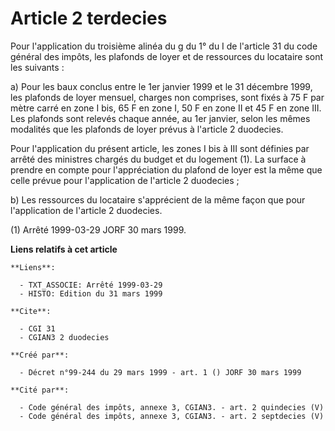 # Article 2 terdecies

Pour l'application du troisième alinéa du  g du 1° du I de l'article 31 du code général des impôts, les plafonds de loyer et
de ressources du locataire sont les suivants :

a) Pour les baux conclus entre le 1er janvier 1999 et le 31 décembre 1999, les plafonds de loyer mensuel, charges non
comprises, sont fixés à 75 F par mètre carré en zone I bis, 65 F en zone I, 50 F en zone II et 45 F en zone III. Les plafonds
sont relevés chaque année, au 1er janvier, selon les mêmes modalités que les plafonds de loyer prévus à l'article 2
duodecies.

Pour l'application du présent article, les zones I bis à III sont définies par arrêté des ministres chargés du budget et du
logement (1). La surface à prendre en compte pour l'appréciation du plafond de loyer est la même que celle prévue pour
l'application de l'article 2 duodecies ;

b) Les ressources du locataire s'apprécient de la même façon que pour l'application de l'article 2 duodecies.

(1) Arrêté 1999-03-29 JORF 30 mars 1999.

**Liens relatifs à cet article**

	**Liens**:

	  - TXT_ASSOCIE: Arrêté 1999-03-29
	  - HISTO: Edition du 31 mars 1999

	**Cite**:

	  - CGI 31
	  - CGIAN3 2 duodecies

	**Créé par**:

	  - Décret n°99-244 du 29 mars 1999 - art. 1 () JORF 30 mars 1999

	**Cité par**:

	  - Code général des impôts, annexe 3, CGIAN3. - art. 2 quindecies (V)
	  - Code général des impôts, annexe 3, CGIAN3. - art. 2 septdecies (V)
